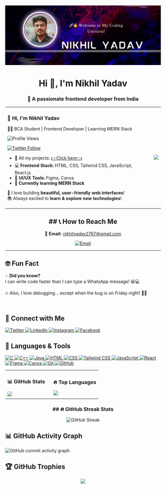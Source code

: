 
![logo](https://github.com/nikhilyadav566/nikhilyadav566/blob/main/template.png)
<h1 align="center">Hi 👋, I'm Nikhil Yadav</h1>
<h3 align="center"> 🚀 A passionate frontend developer from India</h3>

<table>
  <tr>
    <td>
      
### 👋 Hi, I'm Nikhil Yadav  
👨‍💻 BCA Student | Frontend Developer | Learning MERN Stack  

![Profile Views](https://komarev.com/ghpvc/?username=nikhilyadav566&label=Profile%20views&color=0e75b6&style=flat)

[![Twitter Follow](https://img.shields.io/twitter/follow/yadavnikhil566?logo=twitter&style=for-the-badge)](https://twitter.com/yadavnikhil566)

- 🔗 All my projects: [👉Click here👈](https://www.linkedin.com/in/nikhilyad566/)  
- 💻 **Frontend Stack:** HTML, CSS, Tailwind CSS, JavaScript, React.js  
- 🎨 **UI/UX Tools:** Figma, Canva  
- 🚀 **Currently learning MERN Stack**  

🔭 I love building **beautiful, user-friendly web interfaces**!  
📚 Always excited to **learn & explore new technologies**!  

   </td>
   <td>
      <a href="https://nikhilyadav566.github.io/Modal-share/"><img src="https://github.com/nikhilyadav566/nikhilyadav566/blob/main/profile.gif" 
       width="400" height="auto"></a>
   </td>
  </tr>
</table>

 
<div align="center">
 <h2> ## 📞 How to Reach Me </h2> 
<p>
  📧 <strong>Email:</strong> 
  <a href="mailto:nikhilyadav2767@gmail.com">nikhilyadav2767@gmail.com</a>
</p>
 <!--For Email Badge-->
 <p>
  <!-- Email Badge -->
  <a href="mailto:nikhilyadav2767@gmail.com">
    <img src="https://img.shields.io/badge/Email-D14836?style=for-the-badge&logo=gmail&logoColor=white" alt="Email" />
  </a>
</p>
</div>


---

## 🤓 Fun Fact  

💡 **Did you know?**  
I can write code faster than I can type a WhatsApp message! 😆💻  

🔥 Also, I love debugging... except when the bug is on Friday night! 🐞😂  

&nbsp;


## 🚀 Connect with Me  
<p align="left">
  <a href="https://twitter.com/YadavNikhil566" target="twitter_blank">
    <img src="https://img.shields.io/badge/Twitter-%231DA1F2.svg?style=for-the-badge&logo=twitter&logoColor=white" alt="Twitter" />
  </a>
  
  <a href="https://www.linkedin.com/comm/mynetwork/discovery-see-all?usecase=PEOPLE_FOLLOWS&followMember=nikhilyad566" target="linkdein_blank">
    <img src="https://img.shields.io/badge/LinkedIn-%230077B5.svg?style=for-the-badge&logo=linkedin&logoColor=white" alt="LinkedIn" />
  </a>

  <a href="https://www.instagram.com/Nikhilyad566/" target="instagram_blank">
    <img src="https://img.shields.io/badge/Instagram-%23E4405F.svg?style=for-the-badge&logo=instagram&logoColor=white" alt="Instagram" />
  </a>

  <a href="https://www.facebook.com/nikhilyad566" target="_blank">
    <img src="https://img.shields.io/badge/Facebook-%231877F2.svg?style=for-the-badge&logo=facebook&logoColor=white" alt="Facebook" />
  </a>
</p>

## 🚀 Languages & Tools  
<p align="left">
  <!-- C -->
  <a href="https://en.wikipedia.org/wiki/C_(programming_language)" target="_blank">
    <img src="https://img.shields.io/badge/C-%2300599C.svg?style=for-the-badge&logo=c&logoColor=white" alt="C" />
  </a>

  <!-- C++ -->
  <a href="https://en.wikipedia.org/wiki/C%2B%2B" target="_blank">
    <img src="https://img.shields.io/badge/C++-%2300599C.svg?style=for-the-badge&logo=c%2B%2B&logoColor=white" alt="C++" />
  </a>
  
  <!-- Java -->
  <a href="https://www.java.com/en/" target="_blank">
    <img src="https://img.shields.io/badge/Java-%23ED8B00.svg?style=for-the-badge&logo=openjdk&logoColor=white" alt="Java" />
  </a>

  <!-- HTML -->
  <a href="https://developer.mozilla.org/en-US/docs/Web/HTML" target="_blank">
    <img src="https://img.shields.io/badge/HTML5-%23E34F26.svg?style=for-the-badge&logo=html5&logoColor=white" alt="HTML" />
  </a>

  <!-- CSS -->
  <a href="https://developer.mozilla.org/en-US/docs/Web/CSS" target="_blank">
    <img src="https://img.shields.io/badge/CSS3-%231572B6.svg?style=for-the-badge&logo=css3&logoColor=white" alt="CSS" />
  </a>

  <!-- Tailwind CSS -->
  <a href="https://tailwindcss.com/" target="_blank">
    <img src="https://img.shields.io/badge/TailwindCSS-%2306B6D4.svg?style=for-the-badge&logo=tailwindcss&logoColor=white" alt="Tailwind CSS" />
  </a>

  <!-- JavaScript -->
  <a href="https://developer.mozilla.org/en-US/docs/Web/JavaScript" target="_blank">
    <img src="https://img.shields.io/badge/JavaScript-%23F7DF1E.svg?style=for-the-badge&logo=javascript&logoColor=black" alt="JavaScript" />
  </a>

  <!-- React -->
  <a href="https://react.dev/" target="_blank">
    <img src="https://img.shields.io/badge/React-%2361DAFB.svg?style=for-the-badge&logo=react&logoColor=black" alt="React" />
  </a>
 <!-- Figma -->
  <a href="https://www.figma.com/" target="_blank">
    <img src="https://img.shields.io/badge/Figma-%23F24E1E.svg?style=for-the-badge&logo=figma&logoColor=white" alt="Figma" />
  </a>

<!-- Canva -->
  <a href="https://www.canva.com/" target="_blank">
    <img src="https://img.shields.io/badge/Canva-%2300C4CC.svg?style=for-the-badge&logo=canva&logoColor=white" alt="Canva" />
  </a>  

  <!-- Git -->
<a href="https://git-scm.com/" target="_blank">
  <img src="https://img.shields.io/badge/Git-%23F05033.svg?style=for-the-badge&logo=git&logoColor=white" alt="Git" />
</a>

<!-- GitHub -->
<a href="https://github.com/" target="_blank">
  <img src="https://img.shields.io/badge/GitHub-%23181717.svg?style=for-the-badge&logo=github&logoColor=white" alt="GitHub" />
</a>
</p>

  

<table>
  <tr>
    <td>
      <h3>📊 GitHub Stats</h3>
      <img src="https://github-readme-stats.vercel.app/api?username=nikhilyadav566&show_icons=true&theme=radical&bg_color=0D1117&title_color=ffcc00&text_color=39d353&icon_color=ff6b6b"/>
    </td>
    <td style="padding-left: 20px;">
      <h3>🔥 Top Languages</h3>
      <img src="https://github-readme-stats.vercel.app/api/top-langs/?username=nikhilyadav566&layout=compact&theme=radical&bg_color=0D1117&title_color=ffcc00&text_color=39d353"/>
    </td>
  </tr>
</table>


<div align="center">
<h3>## 🔥 GitHub Streak Stats </h3> 
 
![GitHub Streak](https://streak-stats.demolab.com?user=nikhilyadav566&theme=dark&background=0D1117&fire=ff6b6b&ring=ffcc00&currStreakLabel=00bfff&sideLabels=ff00ff&dates=39d353)

</div>


## 📊 GitHub Activity Graph  
![GitHub commit activity graph](https://github-readme-activity-graph.vercel.app/graph?username=nikhilyadav566&theme=react-dark&area=true)

## 🏆 GitHub Trophies  

<p align="center">
  <img src="https://github-profile-trophy.vercel.app/?username=nikhilyadav566&theme=radical&no-frame=true&no-bg=true&margin-w=15" />
</p>





